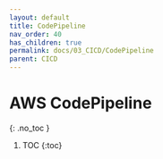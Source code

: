 ```yaml
---
layout: default
title: CodePipeline
nav_order: 40
has_children: true
permalink: docs/03_CICD/CodePipeline
parent: CICD
---
```


# AWS CodePipeline
{: .no_toc }

1. TOC
{:toc}
